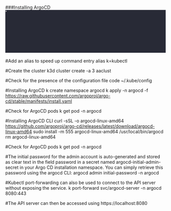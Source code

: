 ###Installing ArgoCD
![](622997.gif)

#Add an alias to speed up command entry
alias k=kubectl

#Create the cluster
k3d cluster create -a 3 aaclust

#Check for the presence of the configuration file
code ~/.kube/config

#Installing ArgoCD 
k create namespace argocd
k apply -n argocd -f https://raw.githubusercontent.com/argoproj/argo-cd/stable/manifests/install.yaml

#Check for ArgoCD pods
k get pod -n argocd

#Installing ArgoCD CLI
curl -sSL -o argocd-linux-amd64 https://github.com/argoproj/argo-cd/releases/latest/download/argocd-linux-amd64
sudo install -m 555 argocd-linux-amd64 /usr/local/bin/argocd
rm argocd-linux-amd64

#Check for ArgoCD pods
k get pod -n argocd

#The initial password for the admin account is auto-generated and stored as clear text in the field password in a secret named argocd-initial-admin-secret in your Argo CD installation namespace. You can simply retrieve this password using the argocd CLI:
argocd admin initial-password -n argocd

#Kubectl port-forwarding can also be used to connect to the API server without exposing the service.
k port-forward svc/argocd-server -n argocd 8080:443

#The API server can then be accessed using https://localhost:8080
